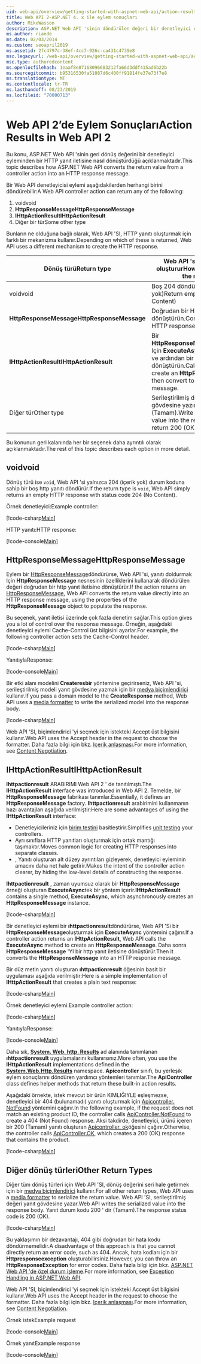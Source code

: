 ```yaml
---
uid: web-api/overview/getting-started-with-aspnet-web-api/action-results
title: Web API 2-ASP.NET 4. x ile eylem sonuçları
author: MikeWasson
description: ASP.NET Web API 'sinin döndürülen değeri bir denetleyici eyleminden ASP.NET 4. x içinde HTTP yanıt iletisine nasıl dönüştüreceğini açıklar.
ms.author: riande
ms.date: 02/03/2014
ms.custom: seoapril2019
ms.assetid: 2fc4797c-38ef-4cc7-926c-ca431c4739e8
msc.legacyurl: /web-api/overview/getting-started-with-aspnet-web-api/action-results
msc.type: authoredcontent
ms.openlocfilehash: 1eaaf8e87168096683212fa66d3ddf415ad6b22b
ms.sourcegitcommit: b95316530fa51087d6c400ff91814fe37e73f7e8
ms.translationtype: MT
ms.contentlocale: tr-TR
ms.lasthandoff: 08/23/2019
ms.locfileid: "70000713"
---
```

# <a name="action-results-in-web-api-2"></a><span data-ttu-id="1fcc6-103">Web API 2’de Eylem Sonuçları</span><span class="sxs-lookup"><span data-stu-id="1fcc6-103">Action Results in Web API 2</span></span>

<span data-ttu-id="1fcc6-104">Bu konu, ASP.NET Web API 'sinin geri dönüş değerini bir denetleyici eyleminden bir HTTP yanıt iletisine nasıl dönüştürdüğü açıklanmaktadır.</span><span class="sxs-lookup"><span data-stu-id="1fcc6-104">This topic describes how ASP.NET Web API converts the return value from a controller action into an HTTP response message.</span></span>

<span data-ttu-id="1fcc6-105">Bir Web API denetleyicisi eylemi aşağıdakilerden herhangi birini döndürebilir:</span><span class="sxs-lookup"><span data-stu-id="1fcc6-105">A Web API controller action can return any of the following:</span></span>

1. <span data-ttu-id="1fcc6-106">void</span><span class="sxs-lookup"><span data-stu-id="1fcc6-106">void</span></span>
2. <span data-ttu-id="1fcc6-107">**HttpResponseMessage**</span><span class="sxs-lookup"><span data-stu-id="1fcc6-107">**HttpResponseMessage**</span></span>
3. <span data-ttu-id="1fcc6-108">**IHttpActionResult**</span><span class="sxs-lookup"><span data-stu-id="1fcc6-108">**IHttpActionResult**</span></span>
4. <span data-ttu-id="1fcc6-109">Diğer bir tür</span><span class="sxs-lookup"><span data-stu-id="1fcc6-109">Some other type</span></span>

<span data-ttu-id="1fcc6-110">Bunların ne olduğuna bağlı olarak, Web API 'SI, HTTP yanıtı oluşturmak için farklı bir mekanizma kullanır.</span><span class="sxs-lookup"><span data-stu-id="1fcc6-110">Depending on which of these is returned, Web API uses a different mechanism to create the HTTP response.</span></span>

| <span data-ttu-id="1fcc6-111">Dönüş türü</span><span class="sxs-lookup"><span data-stu-id="1fcc6-111">Return type</span></span> | <span data-ttu-id="1fcc6-112">Web API 'sinin yanıtı nasıl oluşturur</span><span class="sxs-lookup"><span data-stu-id="1fcc6-112">How Web API creates the response</span></span> |
| --- | --- |
| <span data-ttu-id="1fcc6-113">void</span><span class="sxs-lookup"><span data-stu-id="1fcc6-113">void</span></span> | <span data-ttu-id="1fcc6-114">Boş 204 döndürün (Içerik yok)</span><span class="sxs-lookup"><span data-stu-id="1fcc6-114">Return empty 204 (No Content)</span></span> |
| <span data-ttu-id="1fcc6-115">**HttpResponseMessage**</span><span class="sxs-lookup"><span data-stu-id="1fcc6-115">**HttpResponseMessage**</span></span> | <span data-ttu-id="1fcc6-116">Doğrudan bir HTTP yanıt iletisine dönüştürün.</span><span class="sxs-lookup"><span data-stu-id="1fcc6-116">Convert directly to an HTTP response message.</span></span> |
| <span data-ttu-id="1fcc6-117">**IHttpActionResult**</span><span class="sxs-lookup"><span data-stu-id="1fcc6-117">**IHttpActionResult**</span></span> | <span data-ttu-id="1fcc6-118">Bir **HttpResponseMessage**oluşturmak Için **ExecuteAsync** çağrısı YAPıN ve ardından bir http yanıt iletisine dönüştürün.</span><span class="sxs-lookup"><span data-stu-id="1fcc6-118">Call **ExecuteAsync** to create an **HttpResponseMessage**, then convert to an HTTP response message.</span></span> |
| <span data-ttu-id="1fcc6-119">Diğer tür</span><span class="sxs-lookup"><span data-stu-id="1fcc6-119">Other type</span></span> | <span data-ttu-id="1fcc6-120">Serileştirilmiş dönüş değerini yanıt gövdesine yazın; 200 döndürün (Tamam).</span><span class="sxs-lookup"><span data-stu-id="1fcc6-120">Write the serialized return value into the response body; return 200 (OK).</span></span> |

<span data-ttu-id="1fcc6-121">Bu konunun geri kalanında her bir seçenek daha ayrıntılı olarak açıklanmaktadır.</span><span class="sxs-lookup"><span data-stu-id="1fcc6-121">The rest of this topic describes each option in more detail.</span></span>

## <a name="void"></a><span data-ttu-id="1fcc6-122">void</span><span class="sxs-lookup"><span data-stu-id="1fcc6-122">void</span></span>

<span data-ttu-id="1fcc6-123">Dönüş türü ise `void`, Web API 'si yalnızca 204 (içerik yok) durum koduna sahip bir boş http yanıtı döndürür.</span><span class="sxs-lookup"><span data-stu-id="1fcc6-123">If the return type is `void`, Web API simply returns an empty HTTP response with status code 204 (No Content).</span></span>

<span data-ttu-id="1fcc6-124">Örnek denetleyici:</span><span class="sxs-lookup"><span data-stu-id="1fcc6-124">Example controller:</span></span>

[!code-csharp[Main](action-results/samples/sample1.cs)]

<span data-ttu-id="1fcc6-125">HTTP yanıtı:</span><span class="sxs-lookup"><span data-stu-id="1fcc6-125">HTTP response:</span></span>

[!code-console[Main](action-results/samples/sample2.cmd)]

## <a name="httpresponsemessage"></a><span data-ttu-id="1fcc6-126">HttpResponseMessage</span><span class="sxs-lookup"><span data-stu-id="1fcc6-126">HttpResponseMessage</span></span>

<span data-ttu-id="1fcc6-127">Eylem bir [HttpResponseMessage](https://msdn.microsoft.com/library/system.net.http.httpresponsemessage.aspx)döndürürse, Web API 'si, yanıtı doldurmak Için **HttpResponseMessage** nesnesinin özelliklerini kullanarak döndürülen değeri doğrudan bir http yanıt iletisine dönüştürür.</span><span class="sxs-lookup"><span data-stu-id="1fcc6-127">If the action returns an [HttpResponseMessage](https://msdn.microsoft.com/library/system.net.http.httpresponsemessage.aspx), Web API converts the return value directly into an HTTP response message, using the properties of the **HttpResponseMessage** object to populate the response.</span></span>

<span data-ttu-id="1fcc6-128">Bu seçenek, yanıt iletisi üzerinde çok fazla denetim sağlar.</span><span class="sxs-lookup"><span data-stu-id="1fcc6-128">This option gives you a lot of control over the response message.</span></span> <span data-ttu-id="1fcc6-129">Örneğin, aşağıdaki denetleyici eylemi Cache-Control üst bilgisini ayarlar.</span><span class="sxs-lookup"><span data-stu-id="1fcc6-129">For example, the following controller action sets the Cache-Control header.</span></span>

[!code-csharp[Main](action-results/samples/sample3.cs)]

<span data-ttu-id="1fcc6-130">Yanıtıyla</span><span class="sxs-lookup"><span data-stu-id="1fcc6-130">Response:</span></span>

[!code-console[Main](action-results/samples/sample4.cmd?highlight=2)]

<span data-ttu-id="1fcc6-131">Bir etki alanı modelini **Createresbir** yöntemine geçirirseniz, Web API 'si, serileştirilmiş modeli yanıt gövdesine yazmak için bir [medya biçimlendirici](../formats-and-model-binding/media-formatters.md) kullanır.</span><span class="sxs-lookup"><span data-stu-id="1fcc6-131">If you pass a domain model to the **CreateResponse** method, Web API uses a [media formatter](../formats-and-model-binding/media-formatters.md) to write the serialized model into the response body.</span></span>

[!code-csharp[Main](action-results/samples/sample5.cs)]

<span data-ttu-id="1fcc6-132">Web API 'SI, biçimlendirici 'yi seçmek için istekteki Accept üst bilgisini kullanır.</span><span class="sxs-lookup"><span data-stu-id="1fcc6-132">Web API uses the Accept header in the request to choose the formatter.</span></span> <span data-ttu-id="1fcc6-133">Daha fazla bilgi için bkz. [Içerik anlaşması](../formats-and-model-binding/content-negotiation.md).</span><span class="sxs-lookup"><span data-stu-id="1fcc6-133">For more information, see [Content Negotiation](../formats-and-model-binding/content-negotiation.md).</span></span>

## <a name="ihttpactionresult"></a><span data-ttu-id="1fcc6-134">IHttpActionResult</span><span class="sxs-lookup"><span data-stu-id="1fcc6-134">IHttpActionResult</span></span>

<span data-ttu-id="1fcc6-135">**Ihttpactionresult** ARABIRIMI Web API 2 ' de tanıtılmıştı.</span><span class="sxs-lookup"><span data-stu-id="1fcc6-135">The **IHttpActionResult** interface was introduced in Web API 2.</span></span> <span data-ttu-id="1fcc6-136">Temelde, bir **HttpResponseMessage** fabrikası tanımlar.</span><span class="sxs-lookup"><span data-stu-id="1fcc6-136">Essentially, it defines an **HttpResponseMessage** factory.</span></span> <span data-ttu-id="1fcc6-137">**Ihttpactionresult** arabirimini kullanmanın bazı avantajları aşağıda verilmiştir:</span><span class="sxs-lookup"><span data-stu-id="1fcc6-137">Here are some advantages of using the **IHttpActionResult** interface:</span></span>

- <span data-ttu-id="1fcc6-138">Denetleyicileriniz için [birim testini](../testing-and-debugging/unit-testing-controllers-in-web-api.md) basitleştirir.</span><span class="sxs-lookup"><span data-stu-id="1fcc6-138">Simplifies [unit testing](../testing-and-debugging/unit-testing-controllers-in-web-api.md) your controllers.</span></span>
- <span data-ttu-id="1fcc6-139">Ayrı sınıflara HTTP yanıtları oluşturmak için ortak mantığı taşımaktır.</span><span class="sxs-lookup"><span data-stu-id="1fcc6-139">Moves common logic for creating HTTP responses into separate classes.</span></span>
- <span data-ttu-id="1fcc6-140">, Yanıtı oluşturan alt düzey ayrıntıları gizleyerek, denetleyici eyleminin amacını daha net hale getirir.</span><span class="sxs-lookup"><span data-stu-id="1fcc6-140">Makes the intent of the controller action clearer, by hiding the low-level details of constructing the response.</span></span>

<span data-ttu-id="1fcc6-141">**Ihttpactionresult** , zaman uyumsuz olarak bir **HttpResponseMessage** örneği oluşturan **ExecuteAsync**tek bir yöntem içerir.</span><span class="sxs-lookup"><span data-stu-id="1fcc6-141">**IHttpActionResult** contains a single method, **ExecuteAsync**, which asynchronously creates an **HttpResponseMessage** instance.</span></span>

[!code-csharp[Main](action-results/samples/sample6.cs)]

<span data-ttu-id="1fcc6-142">Bir denetleyici eylemi bir **ıhttpactionresult**döndürürse, Web API 'Si bir **HttpResponseMessage**oluşturmak için **ExecuteAsync** yöntemini çağırır.</span><span class="sxs-lookup"><span data-stu-id="1fcc6-142">If a controller action returns an **IHttpActionResult**, Web API calls the **ExecuteAsync** method to create an **HttpResponseMessage**.</span></span> <span data-ttu-id="1fcc6-143">Daha sonra **HttpResponseMessage** 'YI bir http yanıt iletisine dönüştürür.</span><span class="sxs-lookup"><span data-stu-id="1fcc6-143">Then it converts the **HttpResponseMessage** into an HTTP response message.</span></span>

<span data-ttu-id="1fcc6-144">Bir düz metin yanıtı oluşturan **ıhttpactionresult** öğesinin basit bir uygulaması aşağıda verilmiştir:</span><span class="sxs-lookup"><span data-stu-id="1fcc6-144">Here is a simple implementation of **IHttpActionResult** that creates a plain text response:</span></span>

[!code-csharp[Main](action-results/samples/sample7.cs)]

<span data-ttu-id="1fcc6-145">Örnek denetleyici eylemi:</span><span class="sxs-lookup"><span data-stu-id="1fcc6-145">Example controller action:</span></span>

[!code-csharp[Main](action-results/samples/sample8.cs)]

<span data-ttu-id="1fcc6-146">Yanıtıyla</span><span class="sxs-lookup"><span data-stu-id="1fcc6-146">Response:</span></span>

[!code-console[Main](action-results/samples/sample9.cmd)]

<span data-ttu-id="1fcc6-147">Daha sık, **[System. Web. http. Results](https://msdn.microsoft.com/library/system.web.http.results.aspx)** ad alanında tanımlanan **ıhttpactionresult** uygulamalarını kullanırsınız.</span><span class="sxs-lookup"><span data-stu-id="1fcc6-147">More often, you use the **IHttpActionResult** implementations defined in the **[System.Web.Http.Results](https://msdn.microsoft.com/library/system.web.http.results.aspx)** namespace.</span></span> <span data-ttu-id="1fcc6-148">**Apicontroller** sınıfı, bu yerleşik eylem sonuçlarını döndüren yardımcı yöntemleri tanımlar.</span><span class="sxs-lookup"><span data-stu-id="1fcc6-148">The **ApiController** class defines helper methods that return these built-in action results.</span></span>

<span data-ttu-id="1fcc6-149">Aşağıdaki örnekte, istek mevcut bir ürün KIMLIĞIYLE eşleşmezse, denetleyici bir 404 (bulunamadı) yanıtı oluşturmak için [Apicontroller. NotFound](https://msdn.microsoft.com/library/system.web.http.apicontroller.notfound.aspx) yöntemini çağırır.</span><span class="sxs-lookup"><span data-stu-id="1fcc6-149">In the following example, if the request does not match an existing product ID, the controller calls [ApiController.NotFound](https://msdn.microsoft.com/library/system.web.http.apicontroller.notfound.aspx) to create a 404 (Not Found) response.</span></span> <span data-ttu-id="1fcc6-150">Aksi takdirde, denetleyici, ürünü içeren bir 200 (Tamam) yanıtı oluşturan [Apicontroller. ok](https://msdn.microsoft.com/library/dn314591.aspx)öğesini çağırır.</span><span class="sxs-lookup"><span data-stu-id="1fcc6-150">Otherwise, the controller calls [ApiController.OK](https://msdn.microsoft.com/library/dn314591.aspx), which creates a 200 (OK) response that contains the product.</span></span>

[!code-csharp[Main](action-results/samples/sample10.cs)]

## <a name="other-return-types"></a><span data-ttu-id="1fcc6-151">Diğer dönüş türleri</span><span class="sxs-lookup"><span data-stu-id="1fcc6-151">Other Return Types</span></span>

<span data-ttu-id="1fcc6-152">Diğer tüm dönüş türleri için Web API 'SI, dönüş değerini seri hale getirmek için bir [medya biçimlendirici](../formats-and-model-binding/media-formatters.md) kullanır.</span><span class="sxs-lookup"><span data-stu-id="1fcc6-152">For all other return types, Web API uses a [media formatter](../formats-and-model-binding/media-formatters.md) to serialize the return value.</span></span> <span data-ttu-id="1fcc6-153">Web API 'SI, serileştirilmiş değeri yanıt gövdesine yazar.</span><span class="sxs-lookup"><span data-stu-id="1fcc6-153">Web API writes the serialized value into the response body.</span></span> <span data-ttu-id="1fcc6-154">Yanıt durum kodu 200 ' dir (Tamam).</span><span class="sxs-lookup"><span data-stu-id="1fcc6-154">The response status code is 200 (OK).</span></span>

[!code-csharp[Main](action-results/samples/sample11.cs)]

<span data-ttu-id="1fcc6-155">Bu yaklaşımın bir dezavantajı, 404 gibi doğrudan bir hata kodu döndürmemelidir.</span><span class="sxs-lookup"><span data-stu-id="1fcc6-155">A disadvantage of this approach is that you cannot directly return an error code, such as 404.</span></span> <span data-ttu-id="1fcc6-156">Ancak, hata kodları için bir **Httpresponseexception** oluşturabilirsiniz.</span><span class="sxs-lookup"><span data-stu-id="1fcc6-156">However, you can throw an **HttpResponseException** for error codes.</span></span> <span data-ttu-id="1fcc6-157">Daha fazla bilgi için bkz. [ASP.NET Web API 'de özel durum işleme](../error-handling/exception-handling.md).</span><span class="sxs-lookup"><span data-stu-id="1fcc6-157">For more information, see [Exception Handling in ASP.NET Web API](../error-handling/exception-handling.md).</span></span>

<span data-ttu-id="1fcc6-158">Web API 'SI, biçimlendirici 'yi seçmek için istekteki Accept üst bilgisini kullanır.</span><span class="sxs-lookup"><span data-stu-id="1fcc6-158">Web API uses the Accept header in the request to choose the formatter.</span></span> <span data-ttu-id="1fcc6-159">Daha fazla bilgi için bkz. [Içerik anlaşması](../formats-and-model-binding/content-negotiation.md).</span><span class="sxs-lookup"><span data-stu-id="1fcc6-159">For more information, see [Content Negotiation](../formats-and-model-binding/content-negotiation.md).</span></span>

<span data-ttu-id="1fcc6-160">Örnek istek</span><span class="sxs-lookup"><span data-stu-id="1fcc6-160">Example request</span></span>

[!code-console[Main](action-results/samples/sample12.cmd)]

<span data-ttu-id="1fcc6-161">Örnek yanıt</span><span class="sxs-lookup"><span data-stu-id="1fcc6-161">Example response</span></span>

[!code-console[Main](action-results/samples/sample13.cmd)]
